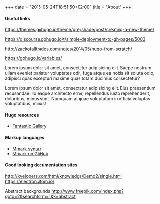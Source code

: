 +++
date = "2015-05-24T18:51:50+02:00"
title = "About"
+++

#### Useful links

https://themes.gohugo.io/theme/greyshade/post/creating-a-new-theme/


https://discourse.gohugo.io/t/simple-deployment-to-gh-pages/5003


http://zackofalltrades.com/notes/2014/05/hugo-from-scratch/

https://gohugo.io/variables/

Lorem ipsum dolor sit amet, consectetur adipisicing elit. Saepe nostrum ullam eveniet pariatur voluptates odit, fuga atque ea nobis sit soluta odio, adipisci quas excepturi maxime quae totam ducimus consectetur?

Lorem ipsum dolor sit amet, consectetur adipisicing elit. Eius praesentium recusandae illo eaque architecto error, repellendus iusto reprehenderit, doloribus, minus sunt. Numquam at quae voluptatum in officia voluptas voluptatibus, minus!

#### Hugo resources

* [Fantastic Gallery](https://www.liwen.id.au/heg/)

#### Markup languages

* [Mmark syntax](https://github.com/miekg/mmark/wiki/Syntax)
* [Mmark on GitHub](https://github.com/miekg/mmark)

#### Good looking documentation sites

http://xvelopers.com/html/knowledge/Demo2/single.html
https://electron.atom.io/

Abstract backgrounds
http://www.freepik.com/index.php?goto=2&searchform=1&k=abstract


